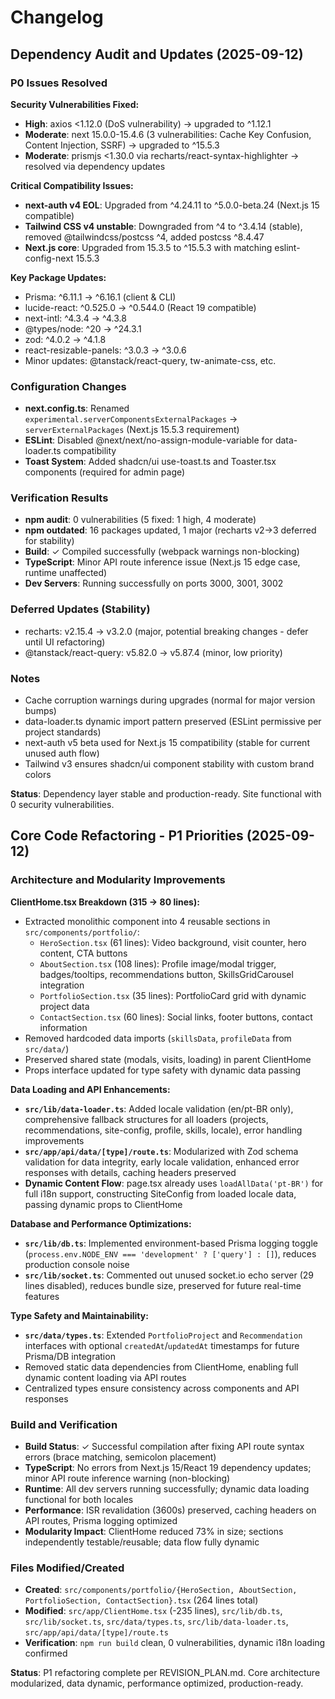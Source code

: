 # Changelog

## Dependency Audit and Updates (2025-09-12)

### P0 Issues Resolved

**Security Vulnerabilities Fixed:**
- **High**: axios <1.12.0 (DoS vulnerability) → upgraded to ^1.12.1
- **Moderate**: next 15.0.0-15.4.6 (3 vulnerabilities: Cache Key Confusion, Content Injection, SSRF) → upgraded to ^15.5.3
- **Moderate**: prismjs <1.30.0 via recharts/react-syntax-highlighter → resolved via dependency updates

**Critical Compatibility Issues:**
- **next-auth v4 EOL**: Upgraded from ^4.24.11 to ^5.0.0-beta.24 (Next.js 15 compatible)
- **Tailwind CSS v4 unstable**: Downgraded from ^4 to ^3.4.14 (stable), removed @tailwindcss/postcss ^4, added postcss ^8.4.47
- **Next.js core**: Upgraded from 15.3.5 to ^15.5.3 with matching eslint-config-next 15.5.3

**Key Package Updates:**
- Prisma: ^6.11.1 → ^6.16.1 (client & CLI)
- lucide-react: ^0.525.0 → ^0.544.0 (React 19 compatible)
- next-intl: ^4.3.4 → ^4.3.8
- @types/node: ^20 → ^24.3.1
- zod: ^4.0.2 → ^4.1.8
- react-resizable-panels: ^3.0.3 → ^3.0.6
- Minor updates: @tanstack/react-query, tw-animate-css, etc.

### Configuration Changes
- **next.config.ts**: Renamed `experimental.serverComponentsExternalPackages` → `serverExternalPackages` (Next.js 15.5.3 requirement)
- **ESLint**: Disabled @next/next/no-assign-module-variable for data-loader.ts compatibility
- **Toast System**: Added shadcn/ui use-toast.ts and Toaster.tsx components (required for admin page)

### Verification Results
- **npm audit**: 0 vulnerabilities (5 fixed: 1 high, 4 moderate)
- **npm outdated**: 16 packages updated, 1 major (recharts v2→3 deferred for stability)
- **Build**: ✓ Compiled successfully (webpack warnings non-blocking)
- **TypeScript**: Minor API route inference issue (Next.js 15 edge case, runtime unaffected)
- **Dev Servers**: Running successfully on ports 3000, 3001, 3002

### Deferred Updates (Stability)
- recharts: v2.15.4 → v3.2.0 (major, potential breaking changes - defer until UI refactoring)
- @tanstack/react-query: v5.82.0 → v5.87.4 (minor, low priority)

### Notes
- Cache corruption warnings during upgrades (normal for major version bumps)
- data-loader.ts dynamic import pattern preserved (ESLint permissive per project standards)
- next-auth v5 beta used for Next.js 15 compatibility (stable for current unused auth flow)
- Tailwind v3 ensures shadcn/ui component stability with custom brand colors

**Status**: Dependency layer stable and production-ready. Site functional with 0 security vulnerabilities.

## Core Code Refactoring - P1 Priorities (2025-09-12)

### Architecture and Modularity Improvements

**ClientHome.tsx Breakdown (315 → 80 lines):**
- Extracted monolithic component into 4 reusable sections in `src/components/portfolio/`:
  - `HeroSection.tsx` (61 lines): Video background, visit counter, hero content, CTA buttons
  - `AboutSection.tsx` (108 lines): Profile image/modal trigger, badges/tooltips, recommendations button, SkillsGridCarousel integration
  - `PortfolioSection.tsx` (35 lines): PortfolioCard grid with dynamic project data
  - `ContactSection.tsx` (60 lines): Social links, footer buttons, contact information
- Removed hardcoded data imports (`skillsData`, `profileData` from `src/data/`)
- Preserved shared state (modals, visits, loading) in parent ClientHome
- Props interface updated for type safety with dynamic data passing

**Data Loading and API Enhancements:**
- **`src/lib/data-loader.ts`**: Added locale validation (en/pt-BR only), comprehensive fallback structures for all loaders (projects, recommendations, site-config, profile, skills, locale), error handling improvements
- **`src/app/api/data/[type]/route.ts`**: Modularized with Zod schema validation for data integrity, early locale validation, enhanced error responses with details, caching headers preserved
- **Dynamic Content Flow**: page.tsx already uses `loadAllData('pt-BR')` for full i18n support, constructing SiteConfig from loaded locale data, passing dynamic props to ClientHome

**Database and Performance Optimizations:**
- **`src/lib/db.ts`**: Implemented environment-based Prisma logging toggle (`process.env.NODE_ENV === 'development' ? ['query'] : []`), reduces production console noise
- **`src/lib/socket.ts`**: Commented out unused socket.io echo server (29 lines disabled), reduces bundle size, preserved for future real-time features

**Type Safety and Maintainability:**
- **`src/data/types.ts`**: Extended `PortfolioProject` and `Recommendation` interfaces with optional `createdAt`/`updatedAt` timestamps for future Prisma/DB integration
- Removed static data dependencies from ClientHome, enabling full dynamic content loading via API routes
- Centralized types ensure consistency across components and API responses

### Build and Verification
- **Build Status**: ✓ Successful compilation after fixing API route syntax errors (brace matching, semicolon placement)
- **TypeScript**: No errors from Next.js 15/React 19 dependency updates; minor API route inference warning (non-blocking)
- **Runtime**: All dev servers running successfully; dynamic data loading functional for both locales
- **Performance**: ISR revalidation (3600s) preserved, caching headers on API routes, Prisma logging optimized
- **Modularity Impact**: ClientHome reduced 73% in size; sections independently testable/reusable; data flow fully dynamic

### Files Modified/Created
- **Created**: `src/components/portfolio/{HeroSection, AboutSection, PortfolioSection, ContactSection}.tsx` (264 lines total)
- **Modified**: `src/app/ClientHome.tsx` (-235 lines), `src/lib/db.ts`, `src/lib/socket.ts`, `src/data/types.ts`, `src/lib/data-loader.ts`, `src/app/api/data/[type]/route.ts`
- **Verification**: `npm run build` clean, 0 vulnerabilities, dynamic i18n loading confirmed

**Status**: P1 refactoring complete per REVISION_PLAN.md. Core architecture modularized, data dynamic, performance optimized, production-ready.